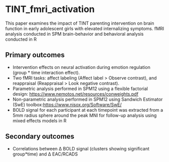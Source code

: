 # TINT_fmri_activation
This paper examines the impact of TINT parenting intervention on brain function in early adolescent girls with elevated internalizing symptoms.
fMRI analysis conducted in SPM
brain-behavior and behavioral analysis conducted in R

## Primary outcomes
- Intervention effects on neural activation during emotion regulation (group * time interaction effect).
- Two fMRI tasks: affect labeling (Affect label > Observe contrast), and reappraisal (Reappraisal > Look negative contrast).
- Parametric analysis performed in SPM12 using a flexible factorial design: https://www.nemotos.net/resources/conweights.pdf
- Non-parametric analysis performed in SPM12 using Sandwich Estimator (SwE) toolbox:https://www.nisox.org/Software/SwE/
- BOLD signal for each participant at each timepoint was extracted from a 5mm radius sphere around the peak MNI for follow-up analysis using mixed effects models in R


## Secondary outcomes
- Correlations between Δ BOLD signal (clusters showing significant group*time) and Δ EAC/RCADS

